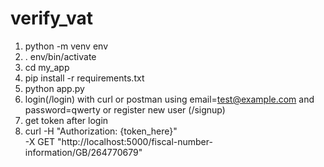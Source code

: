 # verify_vat

1) python -m venv env
2) . env/bin/activate
3) cd my_app
4) pip install -r requirements.txt
5) python app.py
6) login(/login) with curl or postman using email=test@example.com and password=qwerty or register new user (/signup)
7) get token after login 
8) curl -H "Authorization: {token_here}" \
     -X GET "http://localhost:5000/fiscal-number-information/GB/264770679"
